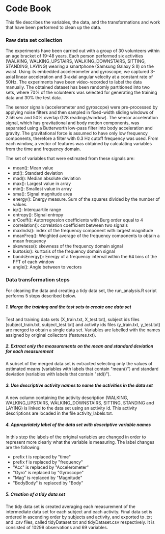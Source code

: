 # Code Book

This file describes the variables, the data, and the transformations and work that have been performed to clean up the data.

### Raw data set collection

The experiments have been carried out with a group of 30 volunteers within an age bracket of 19-48 years. Each person performed six activities (WALKING, WALKING_UPSTAIRS, WALKING_DOWNSTAIRS, SITTING, STANDING, LAYING) wearing a smartphone (Samsung Galaxy S II) on the waist. Using its embedded accelerometer and gyroscope, we captured 3-axial linear acceleration and 3-axial angular velocity at a constant rate of 50Hz. The experiments have been video-recorded to label the data manually. The obtained dataset has been randomly partitioned into two sets, where 70% of the volunteers was selected for generating the training data and 30% the test data.

The sensor signals (accelerometer and gyroscope) were pre-processed by applying noise filters and then sampled in fixed-width sliding windows of 2.56 sec and 50% overlap (128 readings/window). The sensor acceleration signal, which has gravitational and body motion components, was separated using a Butterworth low-pass filter into body acceleration and gravity. The gravitational force is assumed to have only low frequency components, therefore a filter with 0.3 Hz cutoff frequency was used. From each window, a vector of features was obtained by calculating variables from the time and frequency domain.

The set of variables that were estimated from these signals are: 

- mean(): Mean value
- std(): Standard deviation
- mad(): Median absolute deviation 
- max(): Largest value in array
- min(): Smallest value in array
- sma(): Signal magnitude area
- energy(): Energy measure. Sum of the squares divided by the number of values. 
- iqr(): Interquartile range 
- entropy(): Signal entropy
- arCoeff(): Autorregresion coefficients with Burg order equal to 4
- correlation(): correlation coefficient between two signals
- maxInds(): index of the frequency component with largest magnitude
- meanFreq(): Weighted average of the frequency components to obtain a mean frequency
- skewness(): skewness of the frequency domain signal 
- kurtosis(): kurtosis of the frequency domain signal 
- bandsEnergy(): Energy of a frequency interval within the 64 bins of the FFT of each window
- angle(): Angle between to vectors

### Data transformation steps

For cleaning the data and creating a tidy data set, the run_analysis.R script performs 5 steps described below.

##### 1. Merge the training and the test sets to create one data set

Test and training data sets (X_train.txt, X_test.txt), subject ids files (subject_train.txt, subject_test.txt) and activity ids files (y_train.txt, y_test.txt) are merged to obtain a single data set. Variables are labelled with the names assigned by original collectors (features.txt).

##### 2. Extract only the measurements on the mean and standard deviation for each measurement

A subset of the merged data set is extracted selecting only the values of estimated means (variables with labels that contain "mean()") and standard deviation (variables with labels that contain "std()").

##### 3. Use descriptive activity names to name the activities in the data set

A new column containing the activity description (WALKING, WALKING_UPSTAIRS, WALKING_DOWNSTAIRS, SITTING, STANDING and LAYING) is linked to the data set using an activity id. This activity descriptions are locaded in the file activity_labels.txt.

##### 4. Appropriately label of the data set with descriptive variable names

In this step the labels of the original variables are changed in order to represent more clearly what the variable is measuring. The label changes are the following:

- prefix t is replaced by "time"
- prefix f is replaced by "frequency"
- "Acc" is replaced by "Accelerometer"
- "Gyro" is replaced by "Gyroscope"
- "Mag" is replaced by "Magnitude"
- "BodyBody" is replaced by "Body"

##### 5. Creation of a tidy data set

The tidy data set is created averaging each measurement of the intermediate data set for each subject and each activity.
Final data set is ordered in ascending order by subjects and activity, and exported to .txt and .csv files, called tidyDataset.txt and tidyDataset.csv respectively. It is consisted of 10299 observations and 69 variables.
